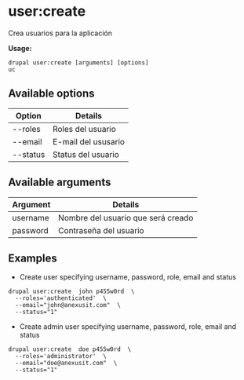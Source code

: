 # user:create
Crea usuarios para la aplicación

**Usage:**
```
drupal user:create [arguments] [options]
uc
```

## Available options
Option | Details
-------|-------------
--roles | Roles del usuario
--email | E-mail del ususario
--status | Status del usuario

## Available arguments
Argument | Details
---------|-------------
username | Nombre del usuario que será creado
password | Contraseña del usuario

## Examples
* Create user specifying username, password, role, email and status
```
drupal user:create  john p455w0rd  \
  --roles='authenticated'  \
  --email="john@anexusit.com"  \
  --status="1"
```
* Create admin user specifying username, password, role, email and status
```
drupal user:create  doe p455w0rd  \
  --roles='administrator'  \
  --email="doe@anexusit.com"  \
  --status="1"
```
